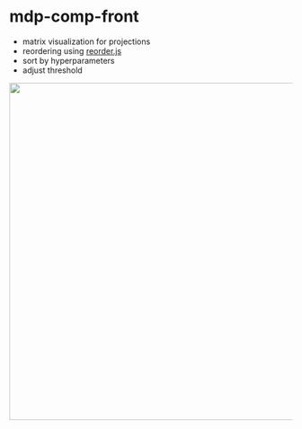 # mdp-comp-front
- matrix visualization for projections
- reordering using [reorder.js](https://github.com/jdfekete/reorder.js/)
- sort by hyperparameters
- adjust threshold

<img src="https://user-images.githubusercontent.com/37105201/170881482-6f8c39da-3e99-4154-aff4-e722ea5799da.png" width="600" height="600">


